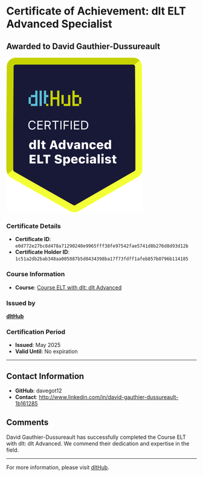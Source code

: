 
# Certificate of Achievement: dlt ELT Advanced Specialist

## Awarded to **David Gauthier-Dussureault**

![Course Image](../badges/advanced_etl_specialist.png)

### Certificate Details
- **Certificate ID**: `e0d772e27bc8d478a71290240e9965fff38fe97542fae5741d8b276d8d93d12b`
- **Certificate Holder ID**: `1c51a2db2bab348aa005887b5d0434398ba17f73fdff1afeb857b0796b114185`

### Course Information
- **Course**: [Course ELT with dlt: dlt Advanced](https://github.com/dlt-hub/dlthub-education/tree/main/courses/dlt_advanced_2025)

### Issued by
[**dltHub**](https://dlthub.com/) 

### Certification Period
- **Issued**: May 2025
- **Valid Until**: No expiration

---

## Contact Information
- **GitHub**: davegot12
- **Contact**: http://www.linkedin.com/in/david-gauthier-dussureault-1b161285

## Comments
David Gauthier-Dussureault has successfully completed the Course ELT with dlt: dlt Advanced. We commend their dedication and expertise in the field.

---

For more information, please visit [dltHub](https://dlthub.com/).
    